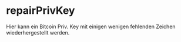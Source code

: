 # repairPrivKey
Hier kann ein Bitcoin Priv. Key mit einigen wenigen fehlenden Zeichen wiederhergestellt werden.
